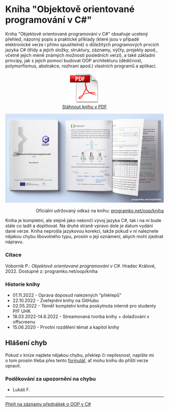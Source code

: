 # Kniha "Objektově orientované programování v C#"

Kniha "Objektově orientované programování v C#" obsahuje ucelený přehled, názorný popis 
a praktické příklady (které jsou v případě elektronické verze i přímo spustitelné) 
o důležitých programových prvcích jazyka C# (třídy a jejich složky, struktury, záznamy, 
výčty, projekty apod., včetně jejich méně známých možností posledních verzí), a také 
základní principy, jak s jejich pomocí budovat OOP architekturu (dědičnost, polymorfismus, 
abstrakce, rozhraní apod.) vlastních programů a aplikací.


<p align="center">
	<a href="https://github.com/PetrVobornik/prednasky/raw/master/OOP/Kniha/oop.pdf" />
		<img src="https://github.com/PetrVobornik/prednasky/raw/master/OOP/Kniha/img/pdf.png" alt="Odkaz na stažení knihy OOP v C# v PDF" width="96" /><br/>Stáhnout knihu v PDF
	</a>
</p>


<p align="center">
	<img src="https://github.com/PetrVobornik/prednasky/raw/master/OOP/Kniha/img/oop-cs-book.jpg" alt="Ilustrační obrázek knihy OOP v C#" />
</p>

<p align="right">
Oficiální udržovaný odkaz na knihu: <a href="https://programko.net/oop/kniha">programko.net/oop/kniha</a>
</p>

Kniha je kompletní, ale stejně jako nekončí vývoj jazyka C#, 
tak i na ní bude stále co ladit a doplňovat. Na druhé straně vpravo dole je datum 
vydání dané verze. Kniha neprošla jazykovou korekcí, takže pokud v ní 
naleznete nějakou chybu libovolného typu, prosím o její oznámení, 
abych mohl zjednat nápravu.


### Citace

Voborník P.: _Objektově orientované programování v C#_. Hradec Králové, 2022. Dostupné z: programko.net/oop/kniha


### Historie knihy

* 01.11.2022 - Oprava doposud nalezených "překlepů"
* 22.10.2022 - Zveřejnění knihy na GitHubu
* 02.05.2022 - Téměř kompletní kniha poskytnuta interně pro studenty PřF UHK
* 18.03.2022-14.6.2022 - Streamovaná tvorba knihy + dolaďování v offscreenu
* 15.06.2020 - Prvotní rozdělení témat a kapitol knihy


## Hlášení chyb

Pokud v knize najdete nějakou chybu, překlep či nepřesnost, napište mi o tom prosím 
třeba přes tento [formulář](https://programko.net/knihy/chyby), ať mohu knihu do příští verze opravit.


### Poděkování za upozornění na chybu

* Lukáš F.


---

[Přejít na záznamy přednášek o OOP v C#](https://github.com/PetrVobornik/prednasky/tree/master/Xamarin.Forms/01-OOP-a-NET)
